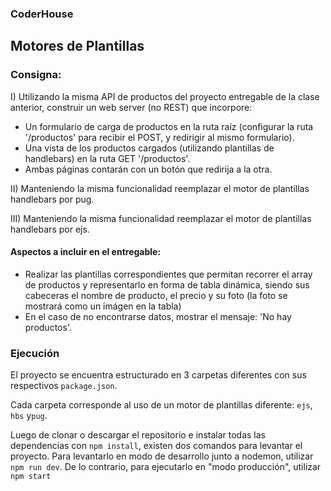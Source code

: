 ### CoderHouse

## Motores de Plantillas
### Consigna:
I) Utilizando la misma API de productos del proyecto entregable de la clase anterior, construir un web server (no REST) que incorpore:
- Un formulario de carga de productos en la ruta raíz (configurar la ruta '/productos' para recibir el POST, y redirigir al mismo formulario).
- Una vista de los productos cargados (utilizando plantillas de handlebars) en la ruta GET '/productos'.
- Ambas páginas contarán con un botón que redirija a la otra.

II) Manteniendo la misma funcionalidad reemplazar el motor de plantillas handlebars por pug.

III) Manteniendo la misma funcionalidad reemplazar el motor de plantillas handlebars por ejs.

#### Aspectos a incluir en el entregable:
- Realizar las plantillas correspondientes que permitan recorrer el array de productos y representarlo en forma de tabla dinámica, siendo sus cabeceras el nombre de producto, el precio y su foto (la foto se mostrará como un imágen en la tabla)
- En el caso de no encontrarse datos, mostrar el mensaje: 'No hay productos'.

### Ejecución
El proyecto se encuentra estructurado en 3 carpetas diferentes con sus respectivos `package.json`.

Cada carpeta corresponde al uso de un motor de plantillas diferente: `ejs`, `hbs` y`pug`.

Luego de clonar o descargar el repositorio e instalar todas las dependencias con `npm install`, existen dos comandos para levantar el proyecto.
Para levantarlo en modo de desarrollo junto a nodemon, utilizar `npm run dev`. De lo contrario, para ejecutarlo en "modo producción", utilizar `npm start`
